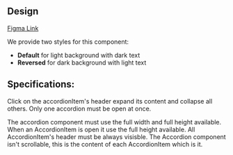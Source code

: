 ## Design

[Figma Link](https://www.figma.com/file/939bW74C3TLW5VAzK23uox/moonstone-components?node-id=6%3A0)

We provide two styles for this component:

  + **Default** for light background with dark text
  + **Reversed** for dark background with light text

## Specifications:

Click on the accordionItem's header expand its content and collapse all others. Only one accordion must be open at once.

The accordion component must use the full width and full height available.
When an AccordionItem is open it use the full height available.
All AccordionItem's header must be always visisble.
The Accordion component isn't scrollable, this is the content of each AccordionItem which is it.
